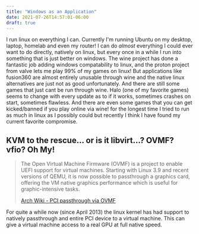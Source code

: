 ```yaml
---
title: "Windows as an Application"
date: 2021-07-26T14:57:01-06:00
draft: true
---
```

I run linux on everything I can. Currently I'm running Ubuntu on my desktop,
laptop, homelab and even my router! I can do _almost_ everything I could ever
want to do directly, natively on linux, but every once in a while I run into
something that is just better on windows. The wine project has done a fantastic
job adding windows compatability to linux, and the proton project from valve
lets me play 99% of my games on linux! But applications like fusion360 are
almost entirely unusable through wine and the native linux alternatives are just
not as good unfortunately. And there are still some games that just cant be run
through wine. Halo (one of my favorite games) seems to change with every update
as to if it works, sometimes crashes on start, sometimes flawless. And there are
even some games that you can get kicked/banned if you play online via wine! for
the longest time I tried to run as much in linux as I possibly could but
recently I think I have found my current favorite compromise.

## KVM to the rescue... or is it libvirt...? OVMF? vfio? Oh My!
> The Open Virtual Machine Firmware (OVMF) is a project to enable UEFI support for virtual machines. Starting with Linux 3.9 and recent versions of QEMU, it is now possible to passthrough a graphics card, offering the VM native graphics performance which is useful for graphic-intensive tasks.
>
> [Arch Wiki - PCI passthrough via OVMF](https://wiki.archlinux.org/title/PCI_passthrough_via_OVMF)

For quite a while now (since April 2013) the linux kernel has had support to
natively passthrough and entire PCI device to a virtual machine. This can give a
virtual machine access to a real GPU at full native speed.
